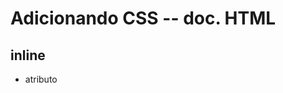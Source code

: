 # Adicionando CSS  -- doc. HTML

## inline

* atributo <style>

## <style>

* tag html que irá conter o css

## <link>

* arquivo css externo

## @import

* arquivo css externo